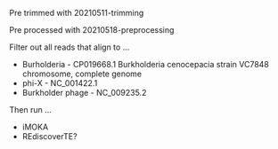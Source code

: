 


Pre trimmed with 20210511-trimming

Pre processed with 20210518-preprocessing


Filter out all reads that align to ...
* Burholderia - CP019668.1 Burkholderia cenocepacia strain VC7848 chromosome, complete genome
* phi-X - NC_001422.1
* Burkholder phage - NC_009235.2


Then run ...
* iMOKA
* REdiscoverTE?


